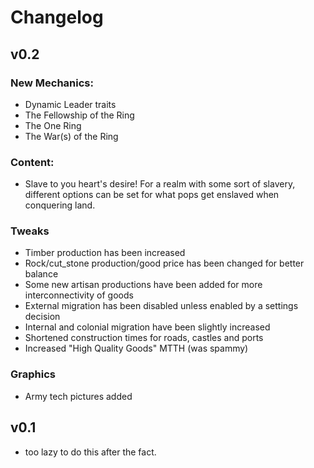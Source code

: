# Changelog

## v0.2
### New Mechanics:
 - Dynamic Leader traits
 - The Fellowship of the Ring
 - The One Ring
 - The War(s) of the Ring

### Content:
 - Slave to you heart's desire! For a realm with some sort of slavery, different options can be set for what pops get enslaved when conquering land.
 
### Tweaks
 - Timber production has been increased
 - Rock/cut_stone production/good price has been changed for better balance
 - Some new artisan productions have been added for more interconnectivity of goods
 - External migration has been disabled unless enabled by a settings decision
 - Internal and colonial migration have been slightly increased
 - Shortened construction times for roads, castles and ports
 - Increased "High Quality Goods" MTTH (was spammy)

### Graphics
 - Army tech pictures added
 
## v0.1
 - too lazy to do this after the fact.